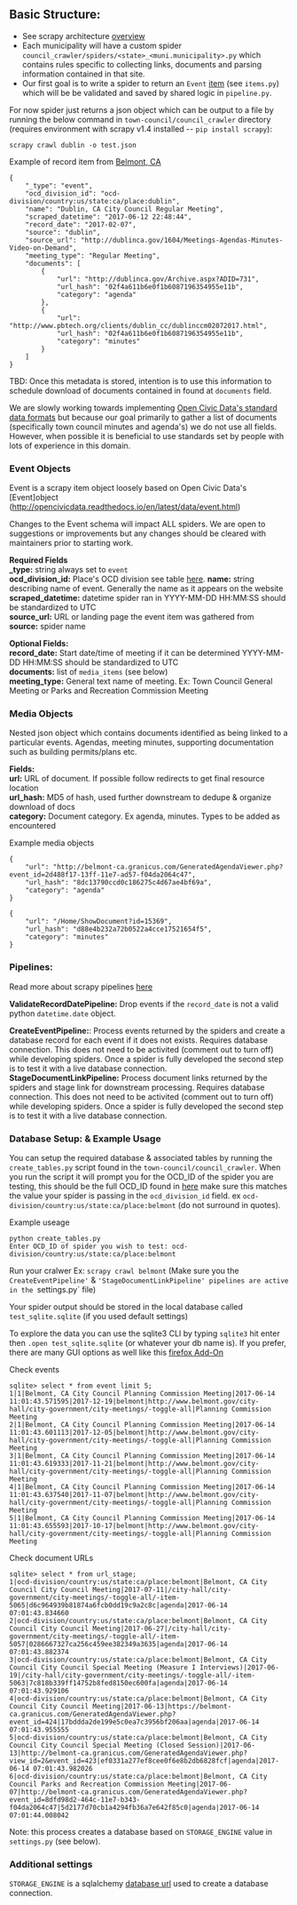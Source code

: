 ## Basic Structure:
* See scrapy architecture [overview](https://doc.scrapy.org/en/1.2/topics/architecture.html)
* Each municipality will have a custom spider `council_crawler/spiders/<state>_<muni.municipality>.py` which contains rules specific to collecting links, documents and parsing information contained in that site.
* Our first goal is to write a spider to return an `Event` [item](https://doc.scrapy.org/en/latest/topics/items.html) (see `items.py`) which will be be validated and saved by shared logic in `pipeline.py`.

For now spider just returns a json object which can be output to a file by running the below command in `town-council/council_crawler` directory (requires environment with scrapy v1.4 installed -- `pip install scrapy`):

`scrapy crawl dublin -o test.json`

Example of record item from [Belmont, CA](http://www.belmont.gov/city-hall/city-government/city-meetings/-toggle-all/-npage-2)

```
{
    "_type": "event",
    "ocd_division_id": "ocd-division/country:us/state:ca/place:dublin",
    "name": "Dublin, CA City Council Regular Meeting",
    "scraped_datetime": "2017-06-12 22:48:44",
    "record_date": "2017-02-07",
    "source": "dublin",
    "source_url": "http://dublinca.gov/1604/Meetings-Agendas-Minutes-Video-on-Demand",
    "meeting_type": "Regular Meeting",
    "documents": [
        {
            "url": "http://dublinca.gov/Archive.aspx?ADID=731",
            "url_hash": "02f4a611b6e0f1b6087196354955e11b",
            "category": "agenda"
        },
        {
            "url": "http://www.pbtech.org/clients/dublin_cc/dublinccm02072017.html",
            "url_hash": "02f4a611b6e0f1b6087196354955e11b",
            "category": "minutes"
        }
    ]
}
```

TBD: Once this metadata is stored, intention is to use this information to schedule download of documents contained in found at `documents` field.

We are slowly working towards implementing [Open Civic Data's standard data formats](http://opencivicdata.readthedocs.io/en/latest/data/index.html) but because our goal primarily to gather a list of documents (specifically town council minutes and agenda's) we do not use all fields. However, when possible it is beneficial to use standards set by people with lots of experience in this domain.

### Event Objects

Event is a scrapy item object loosely based on Open Civic Data's [Event]object (http://opencivicdata.readthedocs.io/en/latest/data/event.html)

Changes to the Event schema will impact ALL spiders. We are open to suggestions or improvements but any changes should be cleared with maintainers prior to starting work.

**Required Fields**  
**_type:** string always set to `event`  
**ocd_division_id:** Place's OCD division see table [here](https://github.com/Data4Democracy/town-council/blob/master/city_metadata/list_of_cities.csv). 
**name:** string describing name of event. Generally the name as it appears on the website  
**scraped_datetime:** datetime spider ran in YYYY-MM-DD HH:MM:SS should be standardized to UTC  
**source_url:** URL or landing page the event item was gathered from  
**source:** spider name  

**Optional Fields:**  
**record_date:** Start date/time of meeting if it can be determined YYYY-MM-DD HH:MM:SS should be standardized to UTC  
**documents:** list of `media_items` (see below)  
**meeting_type:** General text name of meeting. Ex: Town Council General Meeting or Parks and Recreation Commission Meeting  

### Media Objects  
Nested json object which contains documents identified as being linked to a particular events. Agendas, meeting minutes, supporting documentation such as building permits/plans etc.

**Fields:**  
**url:** URL of document. If possible follow redirects to get final resource location  
**url_hash:** MD5 of hash, used further downstream to dedupe & organize download of docs  
**category:** Document category. Ex agenda, minutes. Types to be added as encountered  

Example media objects
```
{
    "url": "http://belmont-ca.granicus.com/GeneratedAgendaViewer.php?event_id=2d488f17-13ff-11e7-ad57-f04da2064c47",
    "url_hash": "8dc13790ccd0c186275c4d67ae4bf69a",
    "category": "agenda"
}

{
    "url": "/Home/ShowDocument?id=15369",
    "url_hash": "d88e4b232a72b0522a4cce17521654f5",
    "category": "minutes"
}
```

### Pipelines:
Read more about scrapy pipelines [here](https://doc.scrapy.org/en/latest/topics/item-pipeline.html)

**ValidateRecordDatePipeline:** Drop events if the `record_date` is not a valid python `datetime.date` object.

**CreateEventPipeline:**: Process events returned by the spiders and create a database record for each event if it does not exists. Requires database connection. This does not need to be activited (comment out to turn off) while developing spiders. Once a spider is fully developed the second step is to test it with a live database connection.  
**StageDocumentLinkPipeline:** Process document links returned by the spiders and stage link for downstream processing. Requires database connection. This does not need to be activited (comment out to turn off) while developing spiders. Once a spider is fully developed the second step is to test it with a live database connection.  


### Database Setup: & Example Usage
You can setup the required database & associated tables by running the `create_tables.py` script found in the `town-council/council_crawler`. When you run the script it will prompt you for the OCD_ID of the spider you are testing, this should be the full OCD_ID found in [here](https://github.com/Data4Democracy/town-council/blob/master/city_metadata/list_of_cities.csv) make sure this matches the value your spider is passing in the `ocd_division_id` field. ex `ocd-division/country:us/state:ca/place:belmont` (do not surround in quotes). 

Example useage
```
python create_tables.py
Enter OCD_ID of spider you wish to test: ocd-division/country:us/state:ca/place:belmont
```

Run your cralwer Ex: `scrapy crawl belmont` (Make sure you the `CreateEventPipeline'` & `'StageDocumentLinkPipeline' pipelines are active in the `settings.py` file)

Your spider output should be stored in the local database called `test_sqlite.sqlite` (if you used default settings)

To explore the data you can use the sqlite3 CLI by typing `sqlite3` hit enter then `.open test_sqlite.sqlite` (or whatever your db name is). If you prefer, there are many GUI options as well like this [firefox Add-On](https://addons.mozilla.org/en-US/firefox/addon/sqlite-manager/)


Check events
```
sqlite> select * from event limit 5;
1|1|Belmont, CA City Council Planning Commission Meeting|2017-06-14 11:01:43.571595|2017-12-19|belmont|http://www.belmont.gov/city-hall/city-government/city-meetings/-toggle-all|Planning Commission Meeting
2|1|Belmont, CA City Council Planning Commission Meeting|2017-06-14 11:01:43.601113|2017-12-05|belmont|http://www.belmont.gov/city-hall/city-government/city-meetings/-toggle-all|Planning Commission Meeting
3|1|Belmont, CA City Council Planning Commission Meeting|2017-06-14 11:01:43.619333|2017-11-21|belmont|http://www.belmont.gov/city-hall/city-government/city-meetings/-toggle-all|Planning Commission Meeting
4|1|Belmont, CA City Council Planning Commission Meeting|2017-06-14 11:01:43.637540|2017-11-07|belmont|http://www.belmont.gov/city-hall/city-government/city-meetings/-toggle-all|Planning Commission Meeting
5|1|Belmont, CA City Council Planning Commission Meeting|2017-06-14 11:01:43.655593|2017-10-17|belmont|http://www.belmont.gov/city-hall/city-government/city-meetings/-toggle-all|Planning Commission Meeting
```

Check document URLs
```
sqlite> select * from url_stage;
1|ocd-division/country:us/state:ca/place:belmont|Belmont, CA City Council City Council Meeting|2017-07-11|/city-hall/city-government/city-meetings/-toggle-all/-item-5065|d6c964939b81874a6fcb0dd19c9a2c8c|agenda|2017-06-14 07:01:43.834660
2|ocd-division/country:us/state:ca/place:belmont|Belmont, CA City Council City Council Meeting|2017-06-27|/city-hall/city-government/city-meetings/-toggle-all/-item-5057|0286667327ca256c459ee382349a3635|agenda|2017-06-14 07:01:43.882374
3|ocd-division/country:us/state:ca/place:belmont|Belmont, CA City Council City Council Special Meeting (Measure I Interviews)|2017-06-19|/city-hall/city-government/city-meetings/-toggle-all/-item-5063|7c818b339ff14752b8fed8150ec600fa|agenda|2017-06-14 07:01:43.929106
4|ocd-division/country:us/state:ca/place:belmont|Belmont, CA City Council City Council Meeting|2017-06-13|https://belmont-ca.granicus.com/GeneratedAgendaViewer.php?event_id=424|17bddda2de199e5c0ea7c3956bf206aa|agenda|2017-06-14 07:01:43.955555
5|ocd-division/country:us/state:ca/place:belmont|Belmont, CA City Council City Council Special Meeting (Closed Session)|2017-06-13|http://belmont-ca.granicus.com/GeneratedAgendaViewer.php?view_id=2&event_id=423|ef0331a277ef8cee0f6e8b2db6828fcf|agenda|2017-06-14 07:01:43.982026
6|ocd-division/country:us/state:ca/place:belmont|Belmont, CA City Council Parks and Recreation Commission Meeting|2017-06-07|http://belmont-ca.granicus.com/GeneratedAgendaViewer.php?event_id=8dfd98d2-464c-11e7-b343-f04da2064c47|5d2177d70cb1a4294fb36a7e642f85c0|agenda|2017-06-14 07:01:44.008042
```

Note: this process creates a database based on `STORAGE_ENGINE` value in `settings.py` (see below).

### Additional settings  

`STORAGE_ENGINE` is a sqlalchemy [database url](http://docs.sqlalchemy.org/en/latest/core/engines.html) used to create a database connection.

